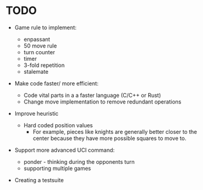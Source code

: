 # TODO
- Game rule to implement:
    - enpassant
    - 50 move rule 
    - turn counter
    - timer
    - 3-fold repetition
    - stalemate
- Make code faster/ more efficient:
    - Code vital parts in a a faster language (C/C++ or Rust)
    - Change move implementation to remove redundant operations
- Improve heuristic
    - Hard coded position values
        - For example, pieces like knights are generally better closer to the center because they have more possible squares to move to.

- Support more advanced UCI command:
    - ponder - thinking during the opponents turn
    - supporting multiple games

- Creating a testsuite